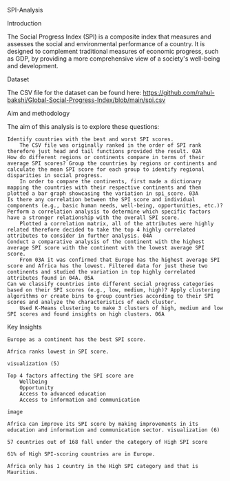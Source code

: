 SPI-Analysis

Introduction

The Social Progress Index (SPI) is a composite index that measures and assesses the social and environmental performance of a country. It is designed to complement traditional measures of economic progress, such as GDP, by providing a more comprehensive view of a society's well-being and development.

Dataset

The CSV file for the dataset can be found here: https://github.com/rahul-bakshi/Global-Social-Progress-Index/blob/main/spi.csv

Aim and methodology

The aim of this analysis is to explore these questions:

    Identify countries with the best and worst SPI scores.
        The CSV file was originally ranked in the order of SPI rank therefore just head and tail functions provided the result. 02A
    How do different regions or continents compare in terms of their average SPI scores? Group the countries by regions or continents and calculate the mean SPI score for each group to identify regional disparities in social progress.
        In order to compare the continents, first made a dictionary mapping the countries with their respective continents and then plotted a bar graph showcasing the variation in spi_score. 03A
    Is there any correlation between the SPI score and individual components (e.g., basic human needs, well-being, opportunities, etc.)? Perform a correlation analysis to determine which specific factors have a stronger relationship with the overall SPI score.
        Plotted a correlation matrix, all of the attributes were highly related therefore decided to take the top 4 highly correlated attributes to consider in further analysis. 04A
    Conduct a comparative analysis of the continent with the highest average SPI score with the continent with the lowest average SPI score.
        From 03A it was confirmed that Europe has the highest average SPI score and Africa has the lowest. Filtered data for just these two continents and studied the variation in top highly correlated attributes found in 04A. 05A
    Can we classify countries into different social progress categories based on their SPI scores (e.g., low, medium, high)? Apply clustering algorithms or create bins to group countries according to their SPI scores and analyze the characteristics of each cluster.
        Used K-Means clustering to make 3 clusters of high, medium and low SPI scores and found insights on high clusters. 06A

Key Insights

    Europe as a continent has the best SPI score.

    Africa ranks lowest in SPI score.

    visualization (5)

    Top 4 factors affecting the SPI score are
        Wellbeing
        Opportunity
        Access to advanced education
        Access to information and communication

    image

    Africa can improve its SPI score by making improvements in its education and information and communication sector. visualization (6)

    57 countries out of 168 fall under the category of High SPI score

    61% of High SPI-scoring countries are in Europe.

    Africa only has 1 country in the High SPI category and that is Mauritius.

